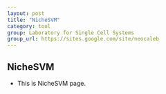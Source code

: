 ```yaml
---
layout: post
title: "NicheSVM"
category: tool
group: Laboratory for Single Cell Systems
group_url: https://sites.google.com/site/neocaleb
---
```


## NicheSVM

- This is NicheSVM page.
